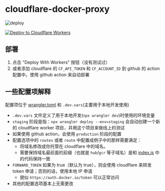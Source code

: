 # cloudflare-docker-proxy

![deploy](https://github.com/menghuu/cloudflare-docker-proxy/actions/workflows/deploy.yaml/badge.svg)

[![Deploy to Cloudflare Workers](https://deploy.workers.cloudflare.com/button)](https://deploy.workers.cloudflare.com/?url=https://github.com/menghuu/cloudflare-docker-proxy)

## 部署

1. 点击 "Deploy With Workers" 按钮（没有测试过）
2. 或者添加 cloudflare 的 `CF_API_TOKEN` 和 `CF_ACCOUNT_ID` 到 github 的 action 配置中。使用 github action 来自动部署

## 一些配置项解释

配置项位于 [wrangler.toml](./wrangler.toml) 和 `.dev.vars`(主要用于本地开发使用)

- `.dev.vars` 文件定义了用于本地开发(`npx wrangler dev`)时使用的环境变量
- `staging` 阶段是指：`npx wrangler deploy --env=staging` 会自动创建一个新的 cloudflare worker 项目，并用这个项目来做线上的测试
- 如果使用 github action，会使用 `production` 阶段的配置
- 配置选项中的 `routes` 或者 `route` 中配置成例子中的那样需要满足：
  - 将域名修改成你托管在 cloudflare 中的域名。
  - 需要保持域名最前面的前缀（也就是 `hub`/`gcr` 等子域名）是和 [index.js](./src/index.js) 中的代码保持一致
- `FORWARD_TOKEN` 如果为 true（默认为 true），则会使用 cloudflare 来转发 token 申请；否则的话，使用本地 IP 申请
  - 貌似 `https://auth.docker.io/token` 可以正常访问
- 其他的配置选项基本上无需更改
